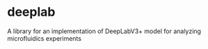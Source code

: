 # deeplab
A library for an implementation of DeepLabV3+ model for analyzing microfluidics experiments

